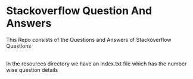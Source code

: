 # Stackoverflow Question And Answers
This Repo consists of the Questions and Answers of Stackoverflow Questions

<br>In the resources directory we have an index.txt file which has the number wise question details
